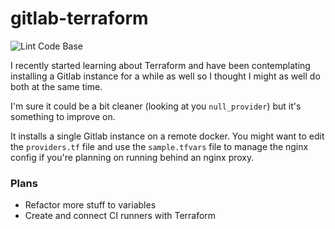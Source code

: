 # gitlab-terraform

![Lint Code Base](https://github.com/AlfredDobradi/gitlab-terraform/workflows/Lint%20Code%20Base/badge.svg)

I recently started learning about Terraform and have been contemplating installing a Gitlab instance for a while as well so I thought I might as well do both at the same time.

I'm sure it could be a bit cleaner (looking at you `null_provider`) but it's something to improve on.

It installs a single Gitlab instance on a remote docker. You might want to edit the `providers.tf` file and use the `sample.tfvars` file to manage the nginx config if you're planning on running behind an nginx proxy.

### Plans

* Refactor more stuff to variables
* Create and connect CI runners with Terraform
